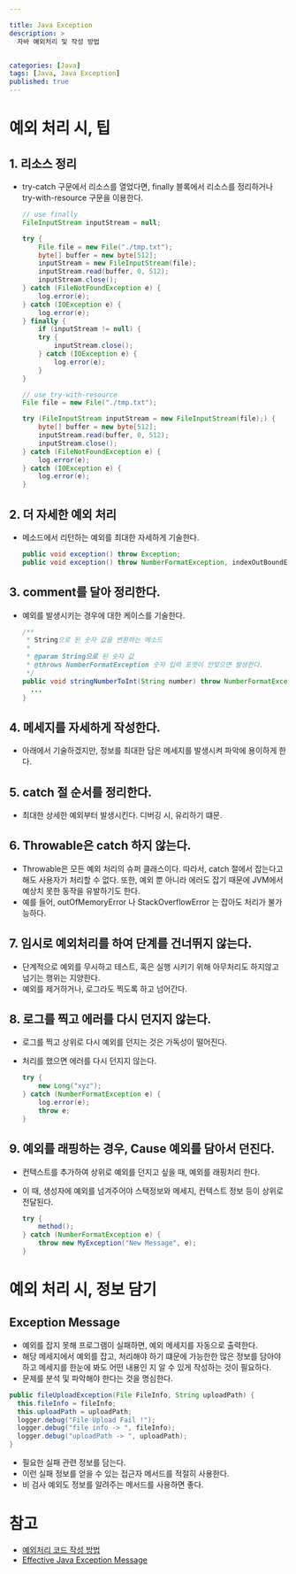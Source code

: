 ```yaml
---

title: Java Exception
description: >
  자바 예외처리 및 작성 방법


categories: [Java]
tags: [Java, Java Exception]
published: true
---
```





# **예외 처리 시, 팁**

## 1. 리소스 정리
- try-catch 구문에서 리소스를 열었다면, finally 블록에서 리소스를 정리하거나 try-with-resource 구문을 이용한다.

  ```java
  // use finally
  FileInputStream inputStream = null;

  try {
      File file = new File("./tmp.txt");
      byte[] buffer = new byte[512];
      inputStream = new FileInputStream(file);
      inputStream.read(buffer, 0, 512);
      inputStream.close();
  } catch (FileNotFoundException e) {
      log.error(e);
  } catch (IOException e) {
      log.error(e);
  } finally {
      if (inputStream != null) {
      try {
          inputStream.close();
      } catch (IOException e) {
          log.error(e);
      }
  }

  // use try-with-resource
  File file = new File("./tmp.txt");

  try (FileInputStream inputStream = new FileInputStream(file);) {            
      byte[] buffer = new byte[512];
      inputStream.read(buffer, 0, 512);
      inputStream.close();
  } catch (FileNotFoundException e) {
      log.error(e);
  } catch (IOException e) {
      log.error(e);
  }
  ```
## 2. 더 자세한 예외 처리
- 메소드에서 리턴하는 예외를 최대한 자세하게 기술한다.

  ```java
  public void exception() throw Exception;
  public void exception() throw NumberFormatException, indexOutBoundException;
  ```
## 3. comment를 달아 정리한다.
- 예외를 발생시키는 경우에 대한 케이스를 기술한다.

  ```java
  /**
   * String으로 된 숫자 값을 변환하는 메소드 
   *
   * @param String으로 된 숫자 값
   * @throws NumberFormatException 숫자 입력 포맷이 안맞으면 발생한다.
   */
  public void stringNumberToInt(String number) throw NumberFormatException{
    ...
  }
  ```
## 4. 메세지를 자세하게 작성한다.
- 아래에서 기술하겠지만, 정보를 최대한 담은 메세지를 발생시켜 파악에 용이하게 한다.

## 5. catch 절 순서를 정리한다.
- 최대한 상세한 예외부터 발생시킨다. 디버깅 시, 유리하기 떄문.

## 6. Throwable은 catch 하지 않는다.
- Throwable은 모든 예외 처리의 슈퍼 클래스이다. 따라서, catch 절에서 잡는다고 해도
사용자가 처리할 수 없다.  또한, 예외 뿐 아니라 에러도 잡기 때문에 JVM에서 예상치 못한 동작을 유발하기도 한다.
- 예를 들어, outOfMemoryError 나 StackOverflowError 는 잡아도 처리가 불가능하다.

## 7. 임시로 예외처리를 하여 단계를 건너뛰지 않는다.
- 단계적으로 예외를 무시하고 테스트, 혹은 실행 시키기 위해 아무처리도 하지않고 넘기는 행위는 지양한다.
- 예외를 제거하거나, 로그라도 찍도록 하고 넘어간다.

## 8. 로그를 찍고 에러를 다시 던지지 않는다.
- 로그를 찍고 상위로 다시 예외를 던지는 것은 가독성이 떨어진다.
- 처리를 했으면 에러를 다시 던지지 않는다.

  ``` java
  try {
      new Long("xyz");
  } catch (NumberFormatException e) {
      log.error(e);
      throw e;
  }

  ```

## 9. 예외를 래핑하는 경우, Cause 예외를 담아서 던진다.
- 컨텍스트를 추가하여 상위로 예외를 던지고 싶을 때, 예외를 래핑처리 한다.
- 이 때, 생성자에 예외를 넘겨주어야 스택정보와 메세지, 컨텍스트 정보 등이 상위로 전달된다.

  ```java
  try {
      method();
  } catch (NumberFormatException e) {
      throw new MyException("New Message", e);
  }
  ```

# **예외 처리 시, 정보 담기**

## Exception Message

- 예외를 잡지 못해 프로그램이 실패하면, 예외 메세지를 자동으로 출력한다.
- 해당 메세지에서 예외를 잡고, 처리해야 하기 떄문에 가능한한 많은 정보를 담아야 하고
메세지를 한눈에 봐도 어떤 내용인 지 알 수 있게 작성하는 것이 필요하다.
- 문제를 분석 및 파악해야 한다는 것을 명심한다.

``` java
public fileUploadException(File FileInfo, String uploadPath) {
  this.fileInfo = fileInfo;
  this.uploadPath = uploadPath;
  logger.debug("File Upload Fail !");
  logger.debug("file info -> ", fileInfo);
  logger.debug("uploadPath -> ", uploadPath);
}
```

- 필요한 실패 관련 정보를 담는다.
- 이런 실패 정보를 얻을 수 있는 접근자 메서드를 적절히 사용한다.
- 비 검사 예외도 정보를 알려주는 메서드를 사용하면 좋다.

# 참고
- [예외처리 코드 작성 방법](https://hbase.tistory.com/157)
- [Effective Java Exception Message](https://codingwell.tistory.com/157?category=1013497)

